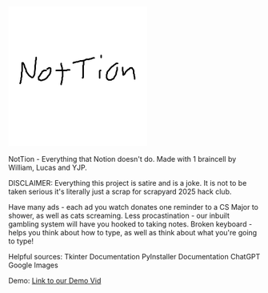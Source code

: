 <img src = "NotThumb.png">

NotTion - Everything that Notion doesn't do.
Made with 1 braincell by William, Lucas and YJP.

DISCLAIMER: Everything this project is satire and is a joke. It is not to be taken serious it's literally just a scrap for scrapyard 2025 hack club.

Have many ads - each ad you watch donates one reminder to a CS Major to shower, as well as cats screaming.
Less procastination - our inbuilt gambling system will have you hooked to taking notes.
Broken keyboard - helps you think about how to type, as well as think about what you're going to type!

Helpful sources:
Tkinter Documentation
PyInstaller Documentation
ChatGPT
Google Images

Demo:
<a href="https://youtu.be/UB2msmz5L3g">Link to our Demo Vid</a>
